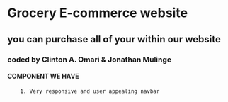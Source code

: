 # Grocery E-commerce website

## you can purchase all of your within our website

### coded by Clinton A. Omari & Jonathan Mulinge

#### COMPONENT WE HAVE
        1. Very responsive and user appealing navbar